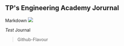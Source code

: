 ## TP's  Engineering Academy Jorurnal


Markdown ![](20180911_130830.jpg)

*Test* Journal
>Github-Flavour
